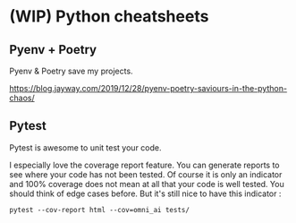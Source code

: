 # (WIP) Python cheatsheets


## Pyenv + Poetry

Pyenv & Poetry save my projects.

https://blog.jayway.com/2019/12/28/pyenv-poetry-saviours-in-the-python-chaos/

## Pytest

Pytest is awesome to unit test your code.

I especially love the coverage report feature. You can generate reports to see where your code has not been tested. 
Of course it is only an indicator and 100% coverage does not mean at all that your code is well tested. You should think of edge cases before.
But it's still nice to have this indicator :
```
pytest --cov-report html --cov=omni_ai tests/
```
